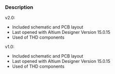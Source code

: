 ### Description

v2.0:
- Included schematic and PCB layout
- Last opened with Altium Designer Version 15.0.15
- Used of THD components

v1.0:
- Included schematic and PCB layout
- Last opened with Altium Designer Version 15.0.15
- Used of THD components

